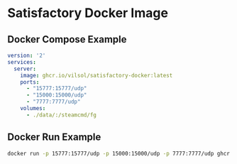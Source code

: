 # Satisfactory Docker Image

## Docker Compose Example

```yaml
version: '2'
services:
  server:
    image: ghcr.io/vilsol/satisfactory-docker:latest
    ports:
      - "15777:15777/udp"
      - "15000:15000/udp"
      - "7777:7777/udp"
    volumes:
      - ./data/:/steamcmd/fg
```

## Docker Run Example

```bash
docker run -p 15777:15777/udp -p 15000:15000/udp -p 7777:7777/udp ghcr.io/vilsol/satisfactory-docker:latest
```